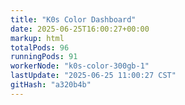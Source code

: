 ```yaml
---
title: "K0s Color Dashboard"
date: 2025-06-25T16:00:27+00:00
markup: html
totalPods: 96
runningPods: 91
workerNode: "k0s-color-300gb-1"
lastUpdate: "2025-06-25 11:00:27 CST"
gitHash: "a320b4b"
---
```


<!-- This content is dynamically updated by the DashboardUpdater Operator -->
<!-- The dashboard UI is rendered by Hugo templates and CSS/JS files -->
